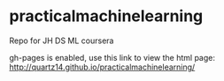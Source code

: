 # practicalmachinelearning
Repo for JH DS ML coursera

gh-pages is enabled, use this link to view the html page: 
http://quartz14.github.io/practicalmachinelearning/ 
